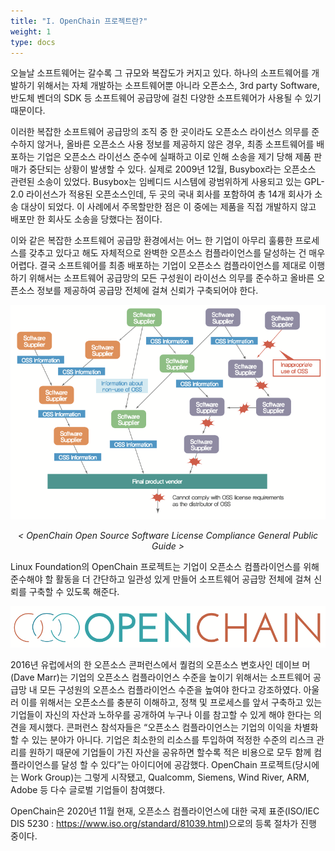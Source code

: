 ```yaml
---
title: "I. OpenChain 프로젝트란?"
weight: 1
type: docs
---
```


오늘날 소프트웨어는 갈수록 그 규모와 복잡도가 커지고 있다. 하나의 소프트웨어를 개발하기 위해서는 자체 개발하는 소프트웨어뿐 아니라 오픈소스, 3rd party Software, 반도체 벤더의 SDK 등 소프트웨어 공급망에 걸친 다양한 소프트웨어가 사용될 수 있기 때문이다.

이러한 복잡한 소프트웨어 공급망의 조직 중 한 곳이라도 오픈소스 라이선스 의무를 준수하지 않거나, 올바른 오픈소스 사용 정보를 제공하지 않은 경우, 최종 소프트웨어를 배포하는 기업은 오픈소스 라이선스 준수에 실패하고 이로 인해 소송을 제기 당해 제품 판매가 중단되는 상황이 발생할 수 있다. 실제로 2009년 12월, Busybox라는 오픈소스 관련된 소송이 있었다. Busybox는 임베디드 시스템에 광범위하게 사용되고 있는 GPL-2.0 라이선스가 적용된 오픈소스인데, 두 곳의 국내 회사를 포함하여 총 14개 회사가 소송 대상이 되었다. 이 사례에서 주목할만한 점은 이 중에는 제품을 직접 개발하지 않고 배포만 한 회사도 소송을 당했다는 점이다.

이와 같은 복잡한 소프트웨어 공급망 환경에서는 어느 한 기업이 아무리 훌륭한 프로세스를 갖추고 있다고 해도 자체적으로 완벽한 오픈소스 컴플라이언스를 달성하는 건 매우 어렵다. 결국 소프트웨어를 최종 배포하는 기업이 오픈소스 컴플라이언스를 제대로 이행하기 위해서는 소프트웨어 공급망의 모든 구성원이 라이선스 의무를 준수하고 올바른 오픈소스 정보를 제공하여 공급망 전체에 걸쳐 신뢰가 구축되어야 한다.

 ![supplychain.png](supplychain.png) 

 _<center>< OpenChain Open Source Software License Compliance General Public Guide ></center>_

 Linux Foundation의 OpenChain 프로젝트는 기업이 오픈소스 컴플라이언스를 위해 준수해야 할 활동을 더 간단하고 일관성 있게 만들어 소프트웨어 공급망 전체에 걸쳐 신뢰를 구축할 수 있도록 해준다.

 ![openchainlogo.png](openchainlogo.png) 

 2016년 유럽에서의 한 오픈소스 콘퍼런스에서 퀄컴의 오픈소스 변호사인 데이브 머(Dave Marr)는 기업의 오픈소스 컴플라이언스 수준을 높이기 위해서는 소프트웨어 공급망 내 모든 구성원의 오픈소스 컴플라이언스 수준을 높여야 한다고 강조하였다. 아울러 이를 위해서는 오픈소스를 충분히 이해하고, 정책 및 프로세스를 앞서 구축하고 있는 기업들이 자신의 자산과 노하우를 공개하여 누구나 이를 참고할 수 있게 해야 한다는 의견을 제시했다. 콘퍼런스 참석자들은 “오픈소스 컴플라이언스는 기업의 이익을 차별화할 수 있는 분야가 아니다. 기업은 최소한의 리소스를 투입하여 적정한 수준의 리스크 관리를 원하기 때문에 기업들이 가진 자산을 공유하면 할수록 적은 비용으로 모두 함께 컴플라이언스를 달성 할 수 있다”는 아이디어에 공감했다. OpenChain 프로젝트(당시에는 Work Group)는 그렇게 시작됐고, Qualcomm, Siemens, Wind River, ARM, Adobe 등 다수 글로벌 기업들이 참여했다.

 OpenChain은 2020년 11월 현재, 오픈소스 컴플라이언스에 대한 국제 표준(ISO/IEC DIS 5230 : https://www.iso.org/standard/81039.html)으로의 등록 절차가 진행 중이다. 


